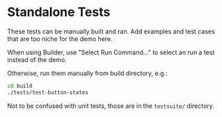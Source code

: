 # Standalone Tests

These tests can be manually built and ran. Add examples and test cases that are
too niche for the demo here.

When using Builder, use "Select Run Command…" to select an run a test instead of
the demo.

Otherwise, run them manually from build directory, e.g.:

```sh
cd build
./tests/test-button-states
```

Not to be confused with unit tests, those are in the `testsuite/` directory.

